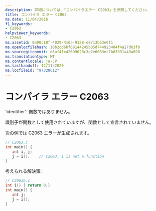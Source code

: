 ```yaml
---
description: 詳細については、「コンパイラエラー C2063」を参照してください。
title: コンパイラ エラー C2063
ms.date: 11/04/2016
f1_keywords:
- C2063
helpviewer_keywords:
- C2063
ms.assetid: 0a90c18f-4029-416a-9128-e8713b53e6f1
ms.openlocfilehash: 18b2cd6bf68144245b85d744923404f4a27d63f0
ms.sourcegitcommit: d6af41e42699628c3e2e6063ec7b03931a49a098
ms.translationtype: MT
ms.contentlocale: ja-JP
ms.lasthandoff: 12/11/2020
ms.locfileid: "97328612"
---
```

# <a name="compiler-error-c2063"></a>コンパイラ エラー C2063

'identifier': 関数ではありません。

識別子が関数として使用されていますが、関数として宣言されていません。

次の例では C2063 エラーが生成されます。

```c
// C2063.c
int main() {
   int i, j;
   j = i();    // C2063, i is not a function
}
```

考えられる解決策:

```c
// C2063b.c
int i() { return 0;}
int main() {
   int j;
   j = i();
}
```
